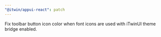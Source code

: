 ```yaml
---
"@itwin/appui-react": patch
---
```


Fix toolbar button icon color when font icons are used with iTwinUI theme bridge enabled.
